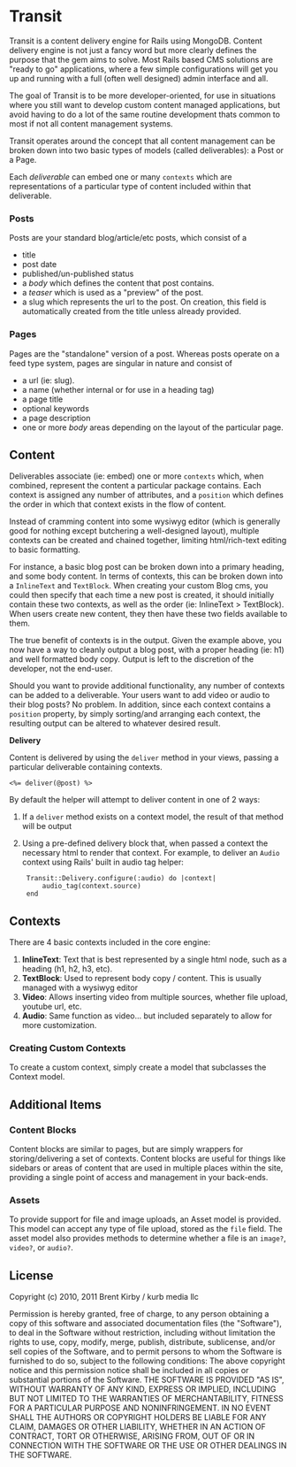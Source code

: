 # Transit

Transit is a content delivery engine for Rails using MongoDB. Content delivery engine is not just a fancy word but more clearly defines the purpose 
that the gem aims to solve. Most Rails based CMS solutions are "ready to go" applications, where a few simple configurations will get you up and running with 
a full (often well designed) admin interface and all.

The goal of Transit is to be more developer-oriented, for use in situations where you still want to develop custom content managed applications, but avoid 
having to do a lot of the same routine development thats common to most if not all content management systems.

Transit operates around the concept that all content management can be broken down into two basic types of models (called deliverables): a Post or a Page. 

Each *deliverable*  can embed one or many `contexts` which are representations of a particular type of content included within that deliverable.

### Posts

Posts are your standard blog/article/etc posts, which consist of a 
* title
* post date
* published/un-published status
* a *body* which defines the content that post contains.
* a *teaser* which is used as a "preview" of the post.
* a slug which represents the url to the post. On creation, this field is automatically created from the title unless already provided.

### Pages

Pages are the "standalone" version of a post. Whereas posts operate on a feed type system, pages are singular in nature and consist of
* a url (ie: slug).
* a name (whether internal or for use in a heading tag)
* a page title
* optional keywords
* a page description
* one or more *body* areas depending on the layout of the particular page.

Content
-------

Deliverables associate (ie: embed) one or more `contexts` which, when combined, represent the content a particular package contains. Each context is assigned 
any number of attributes, and a `position` which defines the order in which that context exists in the flow of content.

Instead of cramming content into some wysiwyg editor (which is generally good for nothing except butchering a well-designed layout), 
multiple contexts can be created and chained together, limiting html/rich-text editing to basic formatting.

For instance, a basic blog post can be broken down into a primary heading, and some body content. In terms of contexts, this can be broken down into a 
`InlineText` and `TextBlock`. When creating your custom Blog cms, you could then specify that each time a new post is created, it should initially contain 
these two contexts, as well as the order (ie: InlineText > TextBlock). When users create new content, they then have these two fields available to them. 

The true benefit of contexts is in the output. Given the example above, you now have a way to cleanly output a blog post, with a proper heading (ie: h1) 
and well formatted body copy. Output is left to the discretion of the developer, not the end-user.

Should you want to provide additional functionality, any number of contexts can be added to a deliverable. Your users want to add video or audio to 
their blog posts? No problem. In addition, since each context contains a `position` property, by simply sorting/and arranging each context, the 
resulting output can be altered to whatever desired result.

**Delivery**

Content is delivered by using the `deliver` method in your views, passing a particular deliverable containing contexts.

	<%= deliver(@post) %>
	
By default the helper will attempt to deliver content in one of 2 ways:

1. If a `deliver` method exists on a context model, the result of that method will be output
2. Using a pre-defined delivery block that, when passed a context the necessary html to render that context. For example, to deliver an `Audio`
   context using Rails' built in audio tag helper:

		Transit::Delivery.configure(:audio) do |context|
			audio_tag(context.source)
		end
	
Contexts
-------

There are 4 basic contexts included in the core engine:

1. **InlineText**: Text that is best represented by a single html node, such as a heading (h1, h2, h3, etc).
2. **TextBlock**: Used to represent body copy / content. This is usually managed with a wysiwyg editor
3. **Video**: Allows inserting video from multiple sources, whether file upload, youtube url, etc.
4. **Audio**: Same function as video... but included separately to allow for more customization.

### Creating Custom Contexts

To create a custom context, simply create a model that subclasses the Context model. 

Additional Items
-------

### Content Blocks

Content blocks are similar to pages, but are simply wrappers for storing/delivering a set of contexts. Content blocks are useful for things like 
sidebars or areas of content that are used in multiple places within the site, providing a single point of access and management in your back-ends.

### Assets

To provide support for file and image uploads, an Asset model is provided. This model can accept any type of file upload, stored as the `file` field. 
The asset model also provides methods to determine whether a file is an `image?`, `video?`, or `audio?`. 

License
-------

Copyright (c) 2010, 2011 Brent Kirby / kurb media llc

Permission is hereby granted, free of charge, to any person obtaining a copy of this software and associated documentation files (the "Software"), to deal in the Software without restriction, including without limitation the rights to use, copy, modify, merge, publish, distribute, sublicense, and/or sell copies of the Software, and to permit persons to whom the Software is furnished to do so, subject to the following conditions:
The above copyright notice and this permission notice shall be included in all copies or substantial portions of the Software.
THE SOFTWARE IS PROVIDED "AS IS", WITHOUT WARRANTY OF ANY KIND, EXPRESS OR IMPLIED, INCLUDING BUT NOT LIMITED TO THE WARRANTIES OF MERCHANTABILITY, FITNESS FOR A PARTICULAR PURPOSE AND NONINFRINGEMENT. IN NO EVENT SHALL THE AUTHORS OR COPYRIGHT HOLDERS BE LIABLE FOR ANY CLAIM, DAMAGES OR OTHER LIABILITY, WHETHER IN AN ACTION OF CONTRACT, TORT OR OTHERWISE, ARISING FROM, OUT OF OR IN CONNECTION WITH THE SOFTWARE OR THE USE OR OTHER DEALINGS IN THE SOFTWARE.


